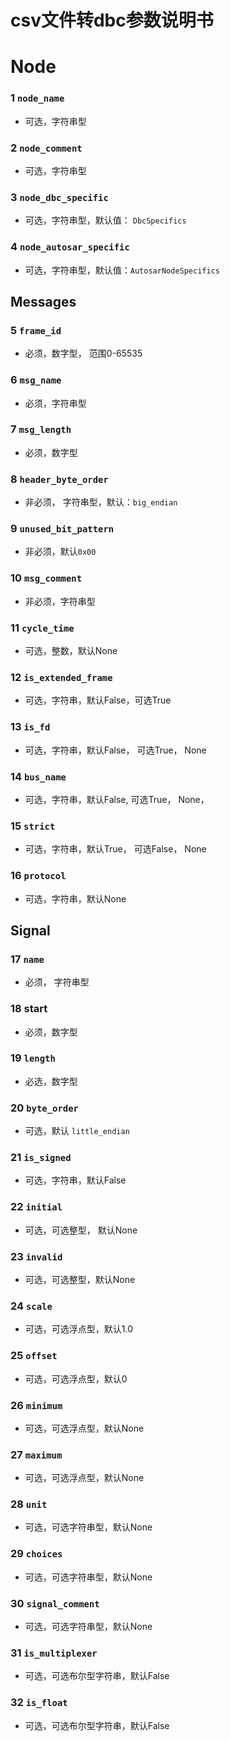 



# csv文件转dbc参数说明书



# Node

### 1  `node_name`

- 可选，字符串型

### 2  `node_comment`

- 可选，字符串型

### 3 `node_dbc_specific`

- 可选，字符串型，默认值： `DbcSpecifics`

### 4 `node_autosar_specific`

- 可选，字符串型，默认值：`AutosarNodeSpecifics`



## Messages

### 5 `frame_id`

- 必须，数字型， 范围0-65535

### 6 `msg_name`

- 必须，字符串型

### 7 `msg_length`

- 必须，数字型

### 8 `header_byte_order`

- 非必须， 字符串型，默认：`big_endian`

### 9 `unused_bit_pattern`

- 非必须，默认`0x00`

### 10 `msg_comment`

- 非必须，字符串型

### 11 `cycle_time`

- 可选，整数，默认None

### 12 `is_extended_frame`

- 可选，字符串，默认False，可选True

### 13 `is_fd`

- 可选，字符串，默认False， 可选True， None

### 14 `bus_name`

- 可选，字符串，默认False, 可选True， None， 

### 15 `strict`

- 可选，字符串，默认True， 可选False， None

### 16 `protocol`

- 可选，字符串，默认None





## Signal



### 17 `name`

- 必须， 字符串型

### 18 start

- 必须，数字型

### 19 `length`

- 必选，数字型

### 20 `byte_order`

- 可选，默认 `little_endian`

### 21 `is_signed`

- 可选，字符串，默认False

### 22 `initial`

- 可选，可选整型， 默认None

### 23 `invalid`

- 可选，可选整型，默认None

### 24 `scale`

- 可选，可选浮点型，默认1.0

### 25 `offset`

- 可选，可选浮点型，默认0

### 26 `minimum`

- 可选，可选浮点型，默认None

### 27 `maximum`

- 可选，可选浮点型，默认None

### 28 `unit`

- 可选，可选字符串型，默认None

### 29 `choices`

- 可选，可选字符串型，默认None

### 30 `signal_comment`

- 可选，可选字符串型，默认None

### 31 `is_multiplexer`

- 可选，可选布尔型字符串，默认False

### 32 `is_float`

- 可选，可选布尔型字符串，默认False









